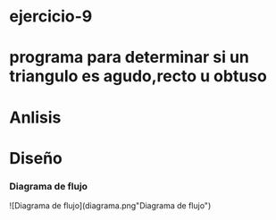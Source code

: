 # ejercicio-9
# programa para determinar si un triangulo es agudo,recto u obtuso
# Anlisis

# Diseño

### Diagrama de flujo
![Diagrama de flujo](diagrama.png"Diagrama de flujo")
